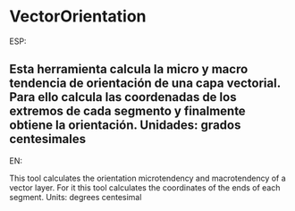 # VectorOrientation

ESP:

Esta herramienta calcula la micro y macro tendencia de orientación de una capa vectorial.
Para ello calcula las coordenadas de los extremos de cada segmento y finalmente obtiene la orientación.
Unidades: grados centesimales
------------
EN:

This tool calculates the orientation microtendency and macrotendency of a vector layer.
For it this tool calculates the coordinates of the ends of each segment.
Units: degrees centesimal
